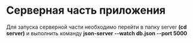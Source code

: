 # Серверная часть приложения

Для запуска серверной части необходимо перейти в папку server **(cd server)** и выполнить команду **json-server --watch db.json --port 5000**